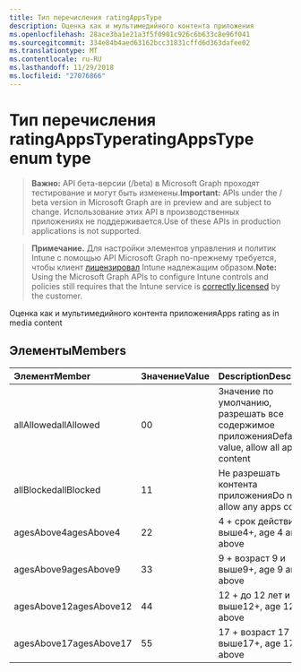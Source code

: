 ```yaml
---
title: Тип перечисления ratingAppsType
description: Оценка как и мультимедийного контента приложения
ms.openlocfilehash: 28ace3ba1e21a3f5f0901c926c6b633c8e96f041
ms.sourcegitcommit: 334e84b4aed63162bcc31831cffd6d363dafee02
ms.translationtype: MT
ms.contentlocale: ru-RU
ms.lasthandoff: 11/29/2018
ms.locfileid: "27076866"
---
```

# <a name="ratingappstype-enum-type"></a><span data-ttu-id="12609-103">Тип перечисления ratingAppsType</span><span class="sxs-lookup"><span data-stu-id="12609-103">ratingAppsType enum type</span></span>

> <span data-ttu-id="12609-104">**Важно:** API бета-версии (/beta) в Microsoft Graph проходят тестирование и могут быть изменены.</span><span class="sxs-lookup"><span data-stu-id="12609-104">**Important:** APIs under the / beta version in Microsoft Graph are in preview and are subject to change.</span></span> <span data-ttu-id="12609-105">Использование этих API в производственных приложениях не поддерживается.</span><span class="sxs-lookup"><span data-stu-id="12609-105">Use of these APIs in production applications is not supported.</span></span>

> <span data-ttu-id="12609-106">**Примечание.** Для настройки элементов управления и политик Intune с помощью API Microsoft Graph по-прежнему требуется, чтобы клиент [лицензировал](https://go.microsoft.com/fwlink/?linkid=839381) Intune надлежащим образом.</span><span class="sxs-lookup"><span data-stu-id="12609-106">**Note:** Using the Microsoft Graph APIs to configure Intune controls and policies still requires that the Intune service is [correctly licensed](https://go.microsoft.com/fwlink/?linkid=839381) by the customer.</span></span>

<span data-ttu-id="12609-107">Оценка как и мультимедийного контента приложения</span><span class="sxs-lookup"><span data-stu-id="12609-107">Apps rating as in media content</span></span>
## <a name="members"></a><span data-ttu-id="12609-108">Элементы</span><span class="sxs-lookup"><span data-stu-id="12609-108">Members</span></span>
|<span data-ttu-id="12609-109">Элемент</span><span class="sxs-lookup"><span data-stu-id="12609-109">Member</span></span>|<span data-ttu-id="12609-110">Значение</span><span class="sxs-lookup"><span data-stu-id="12609-110">Value</span></span>|<span data-ttu-id="12609-111">Description</span><span class="sxs-lookup"><span data-stu-id="12609-111">Description</span></span>|
|:---|:---|:---|
|<span data-ttu-id="12609-112">allAllowed</span><span class="sxs-lookup"><span data-stu-id="12609-112">allAllowed</span></span>|<span data-ttu-id="12609-113">0</span><span class="sxs-lookup"><span data-stu-id="12609-113">0</span></span>|<span data-ttu-id="12609-114">Значение по умолчанию, разрешать все содержимое приложения</span><span class="sxs-lookup"><span data-stu-id="12609-114">Default value, allow all apps content</span></span>|
|<span data-ttu-id="12609-115">allBlocked</span><span class="sxs-lookup"><span data-stu-id="12609-115">allBlocked</span></span>|<span data-ttu-id="12609-116">1</span><span class="sxs-lookup"><span data-stu-id="12609-116">1</span></span>|<span data-ttu-id="12609-117">Не разрешать контента приложения</span><span class="sxs-lookup"><span data-stu-id="12609-117">Do not allow any apps content</span></span>|
|<span data-ttu-id="12609-118">agesAbove4</span><span class="sxs-lookup"><span data-stu-id="12609-118">agesAbove4</span></span>|<span data-ttu-id="12609-119">2</span><span class="sxs-lookup"><span data-stu-id="12609-119">2</span></span>|<span data-ttu-id="12609-120">4 + срок действия 4 и выше</span><span class="sxs-lookup"><span data-stu-id="12609-120">4+, age 4 and above</span></span>|
|<span data-ttu-id="12609-121">agesAbove9</span><span class="sxs-lookup"><span data-stu-id="12609-121">agesAbove9</span></span>|<span data-ttu-id="12609-122">3</span><span class="sxs-lookup"><span data-stu-id="12609-122">3</span></span>|<span data-ttu-id="12609-123">9 + возраст 9 и выше</span><span class="sxs-lookup"><span data-stu-id="12609-123">9+, age 9 and above</span></span>|
|<span data-ttu-id="12609-124">agesAbove12</span><span class="sxs-lookup"><span data-stu-id="12609-124">agesAbove12</span></span>|<span data-ttu-id="12609-125">4</span><span class="sxs-lookup"><span data-stu-id="12609-125">4</span></span>|<span data-ttu-id="12609-126">12 + до 12 лет и выше</span><span class="sxs-lookup"><span data-stu-id="12609-126">12+, age 12 and above</span></span> |
|<span data-ttu-id="12609-127">agesAbove17</span><span class="sxs-lookup"><span data-stu-id="12609-127">agesAbove17</span></span>|<span data-ttu-id="12609-128">5</span><span class="sxs-lookup"><span data-stu-id="12609-128">5</span></span>|<span data-ttu-id="12609-129">17 + возраст 17 и выше</span><span class="sxs-lookup"><span data-stu-id="12609-129">17+, age 17 and above</span></span>|





